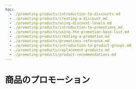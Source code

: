 ```yaml
---
toc:
  - ./promoting-products/introduction-to-discounts.md
  - ./promoting-products/creating-a-discount.md
  - ./promoting-products/using-discount-levels.md
  - ./promoting-products/introduction-to-promotions.md
  - ./promoting-products/using-the-promotion-base-list.md
  - ./promoting-products/creating-a-promotion.md
  - ./promoting-products/promotions-reference.md
  - ./promoting-products/introduction-to-product-groups.md
  - ./promoting-products/replacement-products.md
  - ./promoting-products/product-recommendations.md
---
```

# 商品のプロモーション


